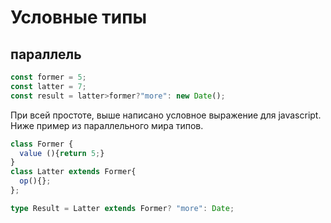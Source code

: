 # Условные типы

## параллель

```javascript
const former = 5;
const latter = 7;
const result = latter>former?"more": new Date();
```

При всей простоте, выше написано условное выражение для javascript. Ниже пример из параллельного мира типов.

```typescript
class Former {
  value (){return 5;}
}
class Latter extends Former{
  op(){};
};

type Result = Latter extends Former? "more": Date;
```
